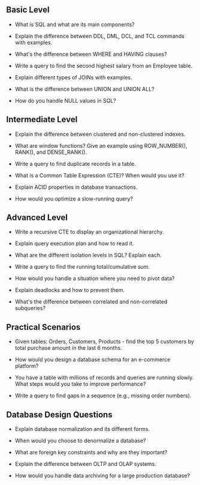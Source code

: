 ## **Basic Level**

- What is SQL and what are its main components?

- Explain the difference between DDL, DML, DCL, and TCL commands with examples.

- What's the difference between WHERE and HAVING clauses?

- Write a query to find the second highest salary from an Employee table.

- Explain different types of JOINs with examples.

- What is the difference between UNION and UNION ALL?

- How do you handle NULL values in SQL?

## **Intermediate Level**

- Explain the difference between clustered and non-clustered indexes.

- What are window functions? Give an example using ROW_NUMBER(), RANK(), and DENSE_RANK().

- Write a query to find duplicate records in a table.

- What is a Common Table Expression (CTE)? When would you use it?

- Explain ACID properties in database transactions.

- How would you optimize a slow-running query?

## **Advanced Level**

- Write a recursive CTE to display an organizational hierarchy.

- Explain query execution plan and how to read it.

- What are the different isolation levels in SQL? Explain each.

- Write a query to find the running total/cumulative sum.

- How would you handle a situation where you need to pivot data?

- Explain deadlocks and how to prevent them.

- What's the difference between correlated and non-correlated subqueries?

## **Practical Scenarios**

- Given tables: Orders, Customers, Products - find the top 5 customers by total purchase amount in the last 6 months.

- How would you design a database schema for an e-commerce platform?

- You have a table with millions of records and queries are running slowly. What steps would you take to improve performance?

- Write a query to find gaps in a sequence (e.g., missing order numbers).

## **Database Design Questions**

- Explain database normalization and its different forms.

- When would you choose to denormalize a database?

- What are foreign key constraints and why are they important?

- Explain the difference between OLTP and OLAP systems.

- How would you handle data archiving for a large production database?
